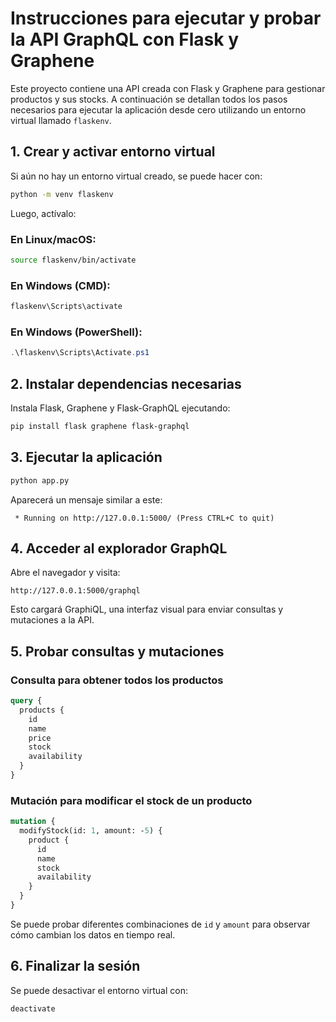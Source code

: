 
# Instrucciones para ejecutar y probar la API GraphQL con Flask y Graphene

Este proyecto contiene una API creada con Flask y Graphene para gestionar productos y sus stocks. A continuación se detallan todos los pasos necesarios para ejecutar la aplicación desde cero utilizando un entorno virtual llamado `flaskenv`.

##  1. Crear y activar entorno virtual

Si aún no hay un entorno virtual creado, se puede hacer con:

```bash
python -m venv flaskenv
```

Luego, actívalo:

### En Linux/macOS:
```bash
source flaskenv/bin/activate
```

### En Windows (CMD):
```cmd
flaskenv\Scripts\activate
```

### En Windows (PowerShell):
```powershell
.\flaskenv\Scripts\Activate.ps1
```

## 2. Instalar dependencias necesarias

Instala Flask, Graphene y Flask-GraphQL ejecutando:

```bash
pip install flask graphene flask-graphql
```

## 3. Ejecutar la aplicación
```bash
python app.py
```
Aparecerá un mensaje similar a este:
```
 * Running on http://127.0.0.1:5000/ (Press CTRL+C to quit)
```

## 4. Acceder al explorador GraphQL

Abre el navegador y visita:
```
http://127.0.0.1:5000/graphql
```
Esto cargará GraphiQL, una interfaz visual para enviar consultas y mutaciones a la API.

## 5. Probar consultas y mutaciones

### Consulta para obtener todos los productos

```graphql
query {
  products {
    id
    name
    price
    stock
    availability
  }
}
```

### Mutación para modificar el stock de un producto

```graphql
mutation {
  modifyStock(id: 1, amount: -5) {
    product {
      id
      name
      stock
      availability
    }
  }
}
```

Se puede probar diferentes combinaciones de `id` y `amount` para observar cómo cambian los datos en tiempo real.

## 6. Finalizar la sesión

Se puede desactivar el entorno virtual con:
```bash
deactivate
```
